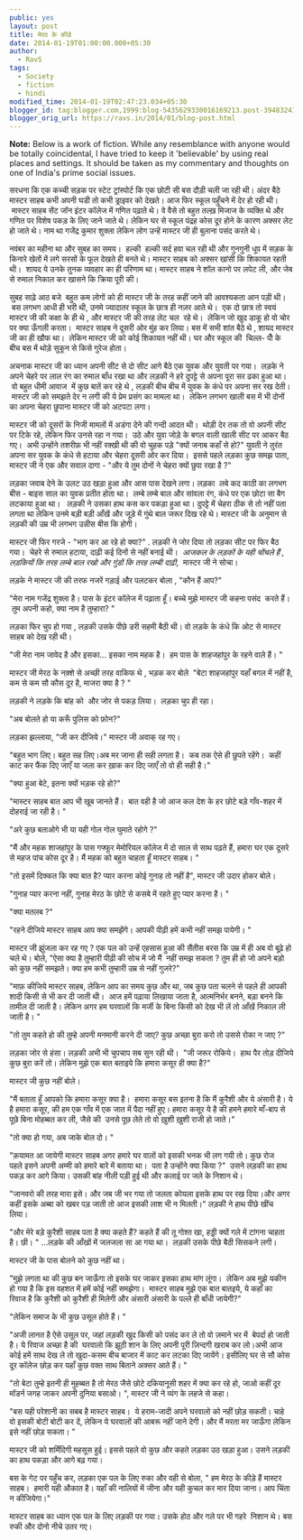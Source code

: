 ```yaml
---
public: yes
layout: post
title: मेरठ के कीड़े
date: 2014-01-19T01:00:00.000+05:30
author:
  - RavS
tags:
  - Society
  - fiction
  - hindi
modified_time: 2014-01-19T02:47:23.034+05:30
blogger_id: tag:blogger.com,1999:blog-5435629330016169213.post-3948324109670201787
blogger_orig_url: https://ravs.in/2014/01/blog-post.html
---
```


**Note:** Below is a work of fiction. While any resemblance with anyone would be totally coincidental, I have tried to keep it 'believable' by using real places and settings. It should be taken as my commentary and thoughts on one of India's prime social issues.  
  
सरधना कि एक कच्ची सड़क पर स्टेट ट्रांस्पोर्ट कि एक छोटी सी बस दौड़ी चली जा रही थी। अंदर बैठे मास्टर साहब कभी अपनी घडी तो कभी ड्राइवर को देखते। आज फिर स्कूल पहुँचने में देर हो रही थी।  मास्टर साहब सेंट जॉन इंटर कॉलेज में गणित पढ़ाते थे। वे वैसे तो बहुत तल्ख़ मिजाज के व्यक्ति थे और गणित पर विशेष पकड़ के लिए जाने जाते थे। लेकिन घर से स्कूल पंद्रह कोस दूर होने के कारण अक्सर लेट हो जाते थे। नाम था गजेंद्र कुमार शुक्ला लेकिन लोग उन्हें मास्टर जी ही बुलाना पसंद करते थे।  
  
नवंबर का महीना था और सुबह का समय।  हल्की  हल्की सर्द हवा चल रही थी और गुनगुनी धूप में सड़क के किनारे खेतों में लगे सरसों के फूल देखते ही बनते थे। मास्टर साहब को अक्सर खांसी कि शिकायत रहती थी।  शायद ये उनके तुनक व्यवहार का ही परिणाम था। मास्टर साहब ने शॉल कानो पर लपेट ली, और जेब से रुमाल निकाल कर खासने कि क्रिया पूरी की।  
  
सुबह साढ़े आठ बजे  बहुत कम लोगों को ही मास्टर जी के तरह कहीं जाने की आवश्यकता आन पड़ी थी।  बस लगभग आधी ही भरी थी, उनमे ज्यादातर स्कूल के छात्र ही नज़र आते थे।  एक दो छात्र तो स्वयं मास्टर जी की कक्षा के ही थे , और मास्टर जी की तरह लेट चल  रहे थे।  लेकिन जो खुद डाकू हो वो चोर पर क्या ऊँगली करता।  मास्टर साहब ने दूसरी ओर मुंह कर लिया। बस में सभी शांत बैठे थे , शायद मास्टर जी का ही खौफ था।  लेकिन मास्टर जी को कोई शिकायत नहीं थी। घर और स्कूल की  चिल्ल- पोँ के बीच बस में थोड़े सुकून से किसे गुरेज होता।  
  
अचनाक मास्टर जी का ध्यान अपनी सीट से दो सीट आगे बैठे एक युवक और युवती पर गया।  लड़के ने अपने चेहरे पर लाल रंग का रुमाल बाँध रखा था और लड़की ने हरे दुपट्टे से अपना पूरा सर ढका हुआ था।  वो बहुत धीमी आवाज  में कुछ बातें कर रहे थे , लड़की बीच बीच में युवक के कंधे पर अपना सर रख देती।  मास्टर जी को समझते देर न लगी की ये प्रेम प्रसंग का मामला था।  लेकिन लगभग खाली बस में भी दोनों का अपना चेहरा छुपाना मास्टर जी को अटपटा लगा।  
  
मास्टर जी को दूसरों के निजी मामलों में अडंगा देने की गन्दी आदत थी।  थोड़ी देर तक तो वो अपनी सीट पर टिके रहे, लेकिन फिर उनसे रहा न गया।  उठे और युवा जोड़े के बगल वाली खाली सीट पर आकर बैठ गए।  अभी उन्होंने तशरीफ़ भी नहीं रक्खी थी की वो चुहक पड़े "क्यों जनाब कहाँ से हो?" युवती ने तुरंत अपना सर युवक के कंधे से हटाया और चेहरा दूसरी ओर कर दिया।  इससे पहले लड़का कुछ समझ पाता, मास्टर जी ने एक और सवाल दागा - "और ये तुम दोनों ने चेहरा क्यों छुपा रखा है ?"  
  
लड़का जवाब देने के उलट उठ खड़ा हुआ और आस पास देखने लगा। लड़का  लबे कद काठी का लगभग बीस - बाइस साल का युवक प्रतीत होता था।  लम्बे लम्बे बाल और सांवला रंग, कंधे पर एक छोटा सा बैग लटकाया हुआ था।   लड़की ने उसका हाथ कस कर पकड़ा हुआ था। दुपट्टे में चेहरा ठीक से तो नहीं पता लगता था लेकिन उनमे बड़ी बड़ी आँखें और जूड़े में गुंथे बाल जरूर दिख रहे थे। मास्टर जी के अनुमान से लड़की की उम्र भी लगभग उन्नीस बीस कि होगी।  
  
मास्टर जी फिर गरजे - "भाग कर आ रहे हो क्या?" . लड़की ने जोर दिया तो लड़का सीट पर फिर बैठ गया।  चेहरे से रुमाल हटाया, दाढ़ी कई दिनों से नहीं बनाई थी।  _आजकल के लड़कों के यही चोंचले हैं , लड़कियों कि तरह लम्बे बाल रखो और गुंडों कि तरह लम्बी दाढ़ी_,  मास्टर जी ने सोचा।  
  
लड़के ने मास्टर जी की तरफ नजरें गड़ाई और पलटकर बोला , "कौन हैं आप?"  
  
"मेरा नाम गजेंद्र शुक्ला है। पास के इंटर कॉलेज में पढ़ाता हूँ। बच्चे मुझे मास्टर जी कहना पसंद  करते हैं।  तुम अपनी कहो, क्या नाम है तुम्हारा? "  
  
लड़का फिर चुप हो गया , लड़की उसके पीछे डरी सहमी बैठी थी। वो लड़के के कंधे कि ओट से मास्टर साहब को देख रही थी।  
  
"जी मेरा नाम जावेद है और इसका… इसका नाम महक है।  हम पास के शाहजहांपुर के रहने वाले हैं। "  
  
मास्टर जी मेरठ के नक़्शे से अच्छी तरह वाकिफ थे , भड़क कर बोले  "बेटा शाहजहांपुर यहाँ बगल में नहीं है, कम से कम सौ कौस दूर है, माजरा क्या है ? "  
  
लड़की ने लड़के कि बांह को  और जोर से पकड़ लिया।  लड़का चुप ही रहा।  
  
"अब बोलते हो या करूँ पुलिस को फ़ोन?"  
  
लड़का झल्लाया, "जी कर दीजिये।" मास्टर जी अवाक् रह गए।  
  
"बहुत भाग लिए। बहुत सह लिए।अब मर जाना ही सही लगता है।  कब तक ऐसे ही छुपते रहेंगे।  कहीं काट कर फैंक दिए जाएँ या जला कर ख़ाक कर दिए जाएँ तो वो ही सही है।"  
  
"क्या हुआ बेटे, इतना क्यों भड़क रहे हो?"  
  
"मास्टर साहब बात आप भी खूब जानते हैं।  बात वही है जो आज कल देश के हर छोटे बड़े गाँव-शहर में दोहराई जा रही है। "  
  
"अरे कुछ बताओगे भी या यही गोल गोल घुमाते रहोगे ?"  
  
"मैं और महक शाजहांपुर के पास गफ्फूर मेमोरियल कॉलेज में दो साल से साथ पढ़ते हैं, हमारा घर एक दूसरे से महज पांच कोस दूर है। मैं महक को बहुत चाहता हूँ मास्टर साहब। "  
  
"तो इसमें दिक्कत कि क्या बात है? प्यार करना कोई गुनाह तो नहीं है", मास्टर जी उदार होकर बोले।  
  
"गुनाह प्यार करना नहीं, गुनाह मेरठ के छोटे से कसबे में रहते हुए प्यार करना है। "  
  
"क्या मतलब ?"  
  
"रहने दीजिये मास्टर साहब आप क्या समझेंगे। आपकी पीढ़ी हमें कभी नहीं समझ पायेगी। "  
  
मास्टर जी झुंजला कर रह गए ? एक पल को उन्हें एहसास हुआ की सैंतीस बरस कि उम्र में ही अब वो बूढ़े हो चले थे। बोले, "ऐसा क्या है तुम्हारी पीढ़ी की सोच में जो मैं  नहीं समझ सकता ? तुम ही हो जो अपने बड़ो को कुछ नहीं समझते। क्या हम कभी तुम्हारी उम्र से नहीं गुजरे?"  
  
"माफ़ कीजिये मास्टर साहब, लेकिन आप का समय कुछ और था, जब कुछ पता चलने से पहले ही आपकी शादी किसी से भी कर दी जाती थी।  आज हमें पढ़ाया लिखाया जाता है, आत्मनिर्भर बनने, बड़ा बनने कि तामील दी जाती है। लेकिन अगर हम घरवालों कि मर्जी के बिना किसी को देख भी लें तो आँखें निकाल ली जाती है। "  
  
"तो तुम कहते हो की तुम्हे अपनी मनमानी करने दी जाए? कुछ अच्छा बुरा करो तो उससे रोका न जाए ?"  
  
लड़का जोर से हंसा। लड़की अभी भी चुपचाप सब सुन रही थी।  "जी जरूर रोकिये।  हाथ पैर तोड़ दीजिये कुछ बुरा करें तो। लेकिन मुझे एक बात बताइये कि हमारा कसूर ही क्या है?"  
  
मास्टर जी कुछ नहीं बोले।  
  
"मैं बताता हूँ आपको कि हमारा कसूर क्या है।  हमारा कसूर बस इतना है कि मैं कुरैशी और ये अंसारी है। ये है हमारा कसूर, की हम एक गाँव में एक जात में पैदा नहीं हुए। हमारा कसूर ये है की हमने हमारे माँ-बाप से पूछे बिना मोहब्बत कर ली, जैसे की  उनसे पूछ लेते तो वो ख़ुशी ख़ुशी राजी हो जाते।"  
  
"तो क्या हो गया, अब जाके बोल दो। "  
  
"क़यामत आ जायेगी मास्टर साहब अगर हमारे घर वालों को इसकी भनक भी लग गयी तो। कुछ रोज पहले इसने अपनी अम्मी को हमारे बारे में बताया था।  पता है उन्होंने क्या किया ?"  उसने लड़की का हाथ पकड़ कर आगे किया। उसकी बांह नीली पड़ी हुई थी और कलाई पर जले के निशान थे।  
  
"जानवरो की तरह मारा इसे। और जब जी भर गया तो जलता कोयला इसके हाथ पर रख दिया।और अगर कहीं इसके अब्बा को खबर पड़ जाती तो आज इसकी लाश भी न मिलती।" लड़की ने हाथ पीछे खींच लिया।  
  
"और मेरे बड़े कुरैशी साहब पता है क्या कहते हैं? कहते हैं की तू गोश्त खा, हड्डी क्यों गले में टांगना चाहता है। छी। " …लड़के की आँखों में जलजला सा आ गया था।  लड़की उसके पीछे बैठी सिसकने लगी।  
  
मास्टर जी के पास बोलने को कुछ नहीं था।  
  
"मुझे लगता था की कुछ बन जाऊँगा तो इसके घर जाकर इसका हाथ मांग लूंगा।  लेकिन अब मुझे यकीन हो गया है कि इस वहशत में हमें कोई नहीं समझेगा।  मास्टर साहब मुझे एक बात बातइये, ये कहाँ का रिवाज है कि कुरैशी को कुरैशी ही मिलेगी और अंसारी अंसारी के पल्ले ही बाँधी जायेगी?"  
  
"लेकिन समाज के भी कुछ उसूल होते हैं। "  
  
"अजी लानत है ऐसे उसूल पर, जहां लड़की खुद किसी को पसंद कर ले तो वो ज़माने भर में  बेपर्दा हो जाती है। ये रिवाज अच्छा है की  घरवालो कि झूठी शान के लिए अपनी पूरी ज़िन्दगी खराब कर लो।अभी आज कोई हमें साथ देख ले तो खुदा-कसम बीच बाजार में काट कर लटका दिए जायेंगे। इसीलिए घर से सौ कोस दूर कॉलेज छोड़ कर यहाँ कुछ वक्त साथ बिताने अक्सर आते हैं। "  
  
"तो बेटा तुम्हे इतनी ही मुहब्बत है तो मेरठ जैसे छोटे दकियानूसी शहर में क्या कर रहे हो, जाओ कहीं दूर मॉडर्न जगह जाकर अपनी दुनिया बसाओ। ", मास्टर जी ने व्यंग के लहजे से कहा।  
  
"बस यही परेशानी का सबब है मास्टर साहब।  ये हराम-जादी अपने घरवालो को नहीं छोड़ सकती। चाहे वो इसकी बोटी बोटी कर दें, लेकिन ये घरवालों की आबरू नहीं जाने देगी। और मैं मरता मर जाऊँगा लेकिन इसे नहीं छोड़ सकता। "  
  
मास्टर जी को शर्मिंदिगी महसूस हुई। इससे पहले वो कुछ और कहते लड़का उठ खड़ा हुआ। उसने लड़की का हाथ पकड़ा और आगे बढ़ गया।  
  
बस के गेट पर पहुँच कर, लड़का एक पल के लिए रुका और वही से बोला, " हम मेरठ के कीड़े हैं मास्टर साहब।  हमारी यही औकात है। यहाँ की नालियों में जीना और यही कुचल कर मार दिया जाना। आप चिंता न कीजियेगा।"  
  
मास्टर साहब का ध्यान एक पल के लिए लड़की पर गया। उसके होठ और गले पर भी गहरे  निशान थे। बस रुकी और दोनो नीचे उतर गए।  
  
##
